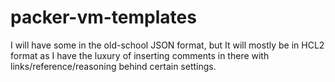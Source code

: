 # packer-vm-templates
I will have some in the old-school JSON format, but It will mostly be in HCL2 format as I have the luxury of inserting comments in there with links/reference/reasoning behind certain settings.
